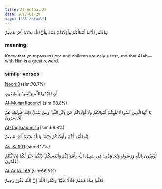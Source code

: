 ```yaml
---
title: Al-Anfaal:28
date: 2017-01-28
tags: ["Al-Anfaal"]
---
```

وَاعْلَمُوا أَنَّمَا أَمْوَالُكُمْ وَأَوْلَادُكُمْ فِتْنَةٌ وَأَنَّ اللَّهَ عِنْدَهُ أَجْرٌ عَظِيمٌ
### meaning: 
Know that your possessions and children are only a test, and that Allah—with Him is a great reward.
### similar verses: 

[Nooh:3](/71/3) (sim:70.7%)

أَنِ اعْبُدُوا اللَّهَ وَاتَّقُوهُ وَأَطِيعُونِ

[Al-Munaafiqoon:9](/63/9) (sim:68.8%)

يَا أَيُّهَا الَّذِينَ آمَنُوا لَا تُلْهِكُمْ أَمْوَالُكُمْ وَلَا أَوْلَادُكُمْ عَنْ ذِكْرِ اللَّهِ ۚ وَمَنْ يَفْعَلْ ذَٰلِكَ فَأُولَٰئِكَ هُمُ الْخَاسِرُونَ

[At-Taghaabun:15](/64/15) (sim:68.8%)

إِنَّمَا أَمْوَالُكُمْ وَأَوْلَادُكُمْ فِتْنَةٌ ۚ وَاللَّهُ عِنْدَهُ أَجْرٌ عَظِيمٌ

[As-Saff:11](/61/11) (sim:67.7%)

تُؤْمِنُونَ بِاللَّهِ وَرَسُولِهِ وَتُجَاهِدُونَ فِي سَبِيلِ اللَّهِ بِأَمْوَالِكُمْ وَأَنْفُسِكُمْ ۚ ذَٰلِكُمْ خَيْرٌ لَكُمْ إِنْ كُنْتُمْ تَعْلَمُونَ

[Al-Anfaal:69](/8/69) (sim:66.3%)

فَكُلُوا مِمَّا غَنِمْتُمْ حَلَالًا طَيِّبًا ۚ وَاتَّقُوا اللَّهَ ۚ إِنَّ اللَّهَ غَفُورٌ رَحِيمٌ
